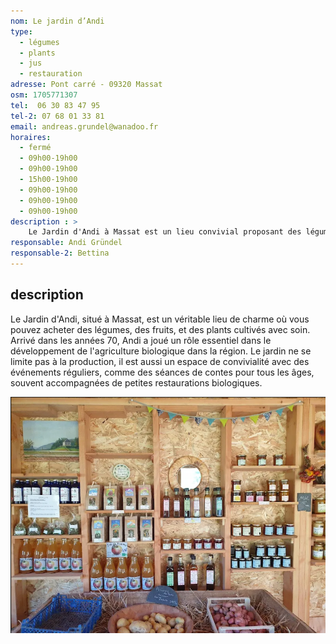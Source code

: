 ```yaml
---
nom: Le jardin d’Andi
type: 
  - légumes
  - plants
  - jus
  - restauration
adresse: Pont carré - 09320 Massat
osm: 1705771307
tel:  06 30 83 47 95
tel-2: 07 68 01 33 81
email: andreas.grundel@wanadoo.fr 
horaires:
  - fermé
  - 09h00-19h00
  - 09h00-19h00
  - 15h00-19h00
  - 09h00-19h00
  - 09h00-19h00
  - 09h00-19h00
description : >
    Le Jardin d'Andi à Massat est un lieu convivial proposant des légumes, fruits et plants en vente directe, tout en organisant des événements comme des contes accompagnés de petites restaurations bio.
responsable: Andi Gründel
responsable-2: Bettina
---
```


## description

Le Jardin d'Andi, situé à Massat, est un véritable lieu de charme où vous pouvez acheter des légumes, des fruits, et des plants cultivés avec soin. Arrivé dans les années 70, Andi a joué un rôle essentiel dans le développement de l'agriculture biologique dans la région. Le jardin ne se limite pas à la production, il est aussi un espace de convivialité avec des événements réguliers, comme des séances de contes pour tous les âges, souvent accompagnées de petites restaurations biologiques.

![Le Jardin d'Andi](./media/le-jardin-d-andi.png)
